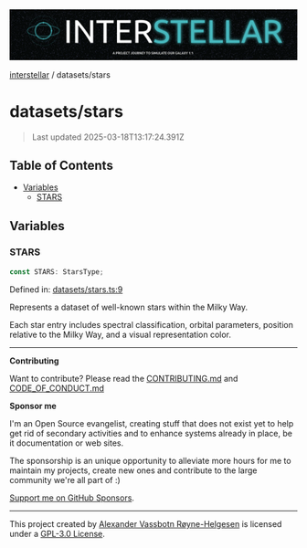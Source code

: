 <div>
  <img alt="SPECCER logo" src="https://raw.githubusercontent.com/phun-ky/interstellar/main/public/interstellar-header.png" style="max-height:120px;" />
</div>

[interstellar](../README.md) / datasets/stars

# datasets/stars

> Last updated 2025-03-18T13:17:24.391Z

## Table of Contents

- [Variables](#variables)
  - [STARS](#stars)

## Variables

### STARS

```ts
const STARS: StarsType;
```

Defined in:
[datasets/stars.ts:9](https://github.com/phun-ky/interstellar/blob/main/src/datasets/stars.ts#L9)

Represents a dataset of well-known stars within the Milky Way.

Each star entry includes spectral classification, orbital parameters, position
relative to the Milky Way, and a visual representation color.

---

**Contributing**

Want to contribute? Please read the
[CONTRIBUTING.md](https://github.com/phun-ky/interstellar/blob/main/CONTRIBUTING.md)
and
[CODE_OF_CONDUCT.md](https://github.com/phun-ky/interstellar/blob/main/CODE_OF_CONDUCT.md)

**Sponsor me**

I'm an Open Source evangelist, creating stuff that does not exist yet to help
get rid of secondary activities and to enhance systems already in place, be it
documentation or web sites.

The sponsorship is an unique opportunity to alleviate more hours for me to
maintain my projects, create new ones and contribute to the large community
we're all part of :)

[Support me on GitHub Sponsors](https://github.com/sponsors/phun-ky).

---

This project created by [Alexander Vassbotn Røyne-Helgesen](http://phun-ky.net)
is licensed under a
[GPL-3.0 License](https://choosealicense.com/licenses/gpl-3.0/).
